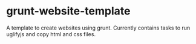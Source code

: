 # grunt-website-template

A template to create websites using grunt. Currently contains tasks to run uglifyjs and copy html and css files.